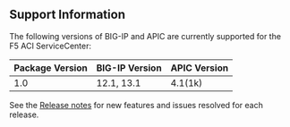 ## Support Information

The following versions of BIG-IP and APIC are currently supported for the F5 ACI ServiceCenter:
 
| Package Version | BIG-IP Version  | APIC Version  | 
|-----------------|-----------------|---------------|
| 1.0             | 12.1, 13.1      | 4.1(1k)       |

See the [Release notes](https://clouddocs.f5networks.net/f5-aci-servicecenter/latest/release-notes.html) for new features and issues resolved for each release. 

